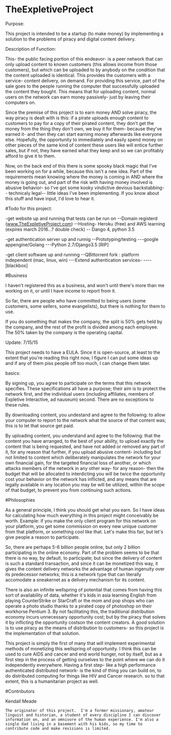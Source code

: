 # TheExpletiveProject 

Purpose:

This project is intended to be a startup (to make money) by implementing a solution to the problems of piracy and digital content delivery.

Description of Function:

This- the public facing portion of this endeavor- is a peer network that can only upload content to known customers (this allows income from those customers), but which can be uploaded to by anybody on the condition that the content uploaded is identical. This provides the customers with a service- content delivery, on demand. For providing this service, part of the sale goes to the people running the computer that successfully uploaded the content they bought. This means that for uploading content, normal users on the network can earn money passively- just by leaving their computers on.

Since the premise of this project is to earn money AND solve piracy, the way piracy is dealt with is this: if a pirate uploads enough content to customers to pay for a copy of their pirated content, they don't get the money from the thing they don't own, we buy it for them- because they've earned it- and then they can start earning money afterwards like everyone else.  Hopefully, the opportunity to immediately and easily spend money on other pieces of the same kind of content these users like will entice further sales, but if not, they have earned what they keep and so we can profitably afford to give it to them.

Now, on the back end of this there is some spooky black magic that I've been working on for a while, because this isn't a new idea. Part of the requirements mean knowing where the money is coming in AND where the money is going out, and part of the risk with having money involved is abusive behavior- so I've got some kooky vindictive devious backstabbing-- technicaly legal-- little ideas I've been implementing. If you know about this stuff and have input, I'd love to hear it.

#Todo for this project:

-get website up and running that tests can be run on 
	--Domain registerd (www.TheExpletiveProject.com)
	--Hosting- Heroku (free) and AWS learning (expires march 2016...? double check)
	-- Dango 4, python 3.5

-get authentication server up and runnig 
	--Prototyping/testing
		---google appengine/Golang
		---Python 2.7/Django3.5 [RIP]

-get client software up and running
	--QBittorrent fork : platform independent (mac, linux, win)
		---Extend authentication services-
			----[blackbox]

#Business 

I haven't registered this as a business, and won't until there's more than me working on it, or until I have income to report from it. 

So far, there are people who have committed to being users (some customers, some sellers, some evangelists), but there is nothing for them to use.

If you do something that makes the company, the split is 50% gets held by the company, and the rest of the profit is divided among each employee. The 50% taken by the company is the operating capital.

Update: 7/15/15

This project needs to have a EULA.  Since it is open-source, at least to the extent that you're reading this right now, I figure I can put some ideas up and if any of them piss people off too much, I can change them later.

basics:

By signing up, you agree to participate on the terms that this network specifies. These specifications all have a purpose; their aim is to protect the network first, and the individual users (including affiliates, members of Expletive Interactive, ad nauseum) second. There are no exceptions to these rules.

By downloading content, you undestand and agree to the following:
	to allow your computer to report to the network what the source of that content was; this is to let that source get paid.

By uploading content, you understand and agree to the following:
	that the content you have arranged, to the best of your ability, to upload exactly the content that is being requested, and have not added or removed any part of it, for any reason
		that further, if you upload abusive content- including but not limited to content which deliberately manipulates the network for your own financial gain, for the targeted financial loss of another, or which attacks members of the network in any other way- for any reason- then the budget that will be allocated to interdicting you will be twice the opportunity cost your behavior on the network has inflicted, and any means that are legally available in any location you may be will be utilized, within the scope of that budget, to prevent you from continuing such actions.


#Philosophies


As a general principle, I think you should get what you earn. So I have ideas for calculating how much everything in this project might conceivably be worth. Example: if you make the only client program for this network on your platform, you get some commission on every new unique customer from that platform, or something cool like that. Let's make this fair, but let's give people a reason to participate.

So, there are perhaps 5-6 billion people online, but only 2 billion participating in the online economy. Part of the problem seems to be that there is no way, by default, to participate; but since the delivery of content is such a standard transaction, and since it can be monetized this way, it gives the content delivery networks the advantage of human ingenuity over its predecessor networks; this is a network type that can literally accomodate a sneakernet as a delivery mechanism for its content.

There is also an infinite wellspring of potential that comes from having this sort of availability of data, whether it's kids in asia learning English from playing CounterStrike or StarCraft or the mom and pop shops who can operate a photo studio thanks to a pirated copy of photoshop on their workhorse Pentium 3. By not facilitating this, the traditional distribution economy incurs unnecessary opportunity cost; but by the piracy that solves it by inflicting the opportunity costson the content creators. A good solution is to use piracy as the means of distribution to customers- so this project is the implementation of that solution.

This project is simply the first of many that will implement experimental methods of monetizing this wellspring of opportunity. I think this can be used to cure AIDS and cancer and end world hunger, not by itself, but as a first step in the process of getting ourselves to the point where we can do it independently everywhere. Having a first step- like a high performance authenticated distributed network- is the kind of thing you can build on, to do distributed computing for things like HIV and Cancer research. so to that extent, this is a humanitarian project as well.

#Contributors

Kendall Meade

	The originator of this project.  I'm a former missionary, amateur linguist and historian, a student of every discipline I can discover information on, and an omnivore of the human experience. I'm also a single dad living in a basement with his kids, so my time to contribute code and make revisions is limited.
